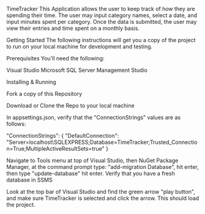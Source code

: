 TimeTracker
This Application allows the user to keep track of how they are spending their time. The user may input category names, select a date, and input minutes spent per category. Once the data is submitted, the user may view their entries and time spent on a monthly basis.

Getting Started
The following instructions will get you a copy of the project to run on your local machine for development and testing.

Prerequisites
You'll need the following:

 Visual Studio
 Microsoft SQL Server Management Studio

Installing & Running

Fork a copy of this Repository

Download or Clone the Repo to your local machine

In appsettings.json, verify that the "ConnectionStrings" values are as follows:

"ConnectionStrings": {
   "DefaultConnection": "Server=localhost\\SQLEXPRESS;Database=TimeTracker;Trusted_Connection=True;MultipleActiveResultSets=true"
 }
 
Navigate to Tools menu at top of Visual Studio, then NuGet Package Manager, at the command prompt type: "add-migration Database", hit enter, then type "update-database" hit enter. Verify that you have a fresh database in SSMS

Look at the top bar of Visual Studio and find the green arrow "play button", and make sure TimeTracker is selected and click the arrow. This should load the project.
